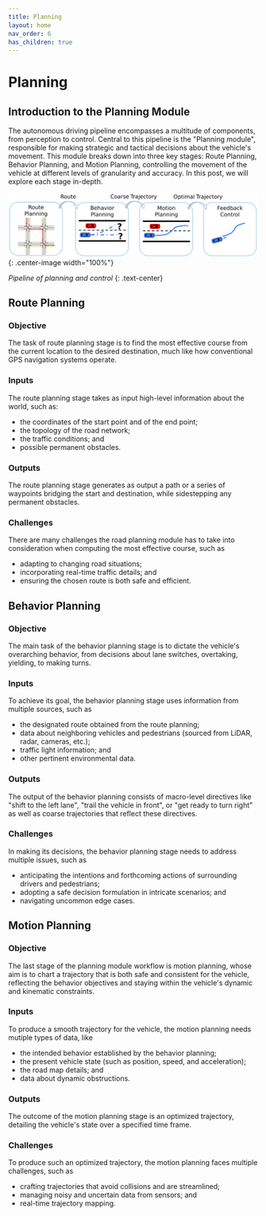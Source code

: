 ```yaml
---
title: Planning
layout: home
nav_order: 6
has_children: true
---
```


# Planning

## Introduction to the Planning Module
The autonomous driving pipeline encompasses a multitude of components, from perception to control. 
Central to this pipeline is the "Planning module", responsible for making strategic and tactical decisions about the vehicle's movement. 
This module breaks down into three key stages: Route Planning, Behavior Planning, and Motion Planning, controlling the movement of the vehicle at different levels of granularity and accuracy. 
In this post, we will explore each stage in-depth.

![kine_bicycle_model](../../assets/planning_pipeline.png){: .center-image width="100%"}

*Pipeline of planning and control*
{: .text-center}


## Route Planning

### Objective
The task of route planning stage is to find the most effective course from the current location to the desired destination, much like how conventional GPS navigation systems operate.

### Inputs
The route planning stage takes as input high-level information about the world, such as:
- the coordinates of the start point and of the end point;
- the topology of the road network;
- the traffic conditions; and
- possible permanent obstacles.

### Outputs
The route planning stage generates as output a path or a series of waypoints bridging the start and destination, while sidestepping any permanent obstacles.

### Challenges
There are many challenges the road planning module has to take into consideration when computing the most effective course, such as
- adapting to changing road situations;
- incorporating real-time traffic details; and
- ensuring the chosen route is both safe and efficient.


## Behavior Planning

### Objective
The main task of the behavior planning stage is to dictate the vehicle's overarching behavior, from decisions about lane switches, overtaking, yielding, to making turns.

### Inputs
To achieve its goal, the behavior planning stage uses information from multiple sources, such as
- the designated route obtained from the route planning; 
- data about neighboring vehicles and pedestrians (sourced from LiDAR, radar, cameras, etc.);
- traffic light information; and
- other pertinent environmental data.

### Outputs
The output of the behavior planning consists of macro-level directives like "shift to the left lane", "trail the vehicle in front", or "get ready to turn right" as well as coarse trajectories that reflect these directives.

### Challenges
In making its decisions, the behavior planning stage needs to address multiple issues, such as
- anticipating the intentions and forthcoming actions of surrounding drivers and pedestrians;
- adopting a safe decision formulation in intricate scenarios; and
- navigating uncommon edge cases.


## Motion Planning

### Objective
The last stage of the planning module workflow is motion planning, whose aim is to chart a trajectory that is both safe and consistent for the vehicle, reflecting the behavior objectives and staying within the vehicle's dynamic and kinematic constraints.

### Inputs
To produce a smooth trajectory for the vehicle, the motion planning needs mutiple types of data, like
- the intended behavior established by the behavior planning;
- the present vehicle state (such as position, speed, and acceleration);
- the road map details; and 
- data about dynamic obstructions.

### Outputs
The outcome of the motion planning stage is an optimized trajectory, detailing the vehicle's state over a specified time frame.

### Challenges
To produce such an optimized trajectory, the motion planning faces multiple challenges, such as
- crafting trajectories that avoid collisions and are streamlined;
- managing noisy and uncertain data from sensors; and
- real-time trajectory mapping.
